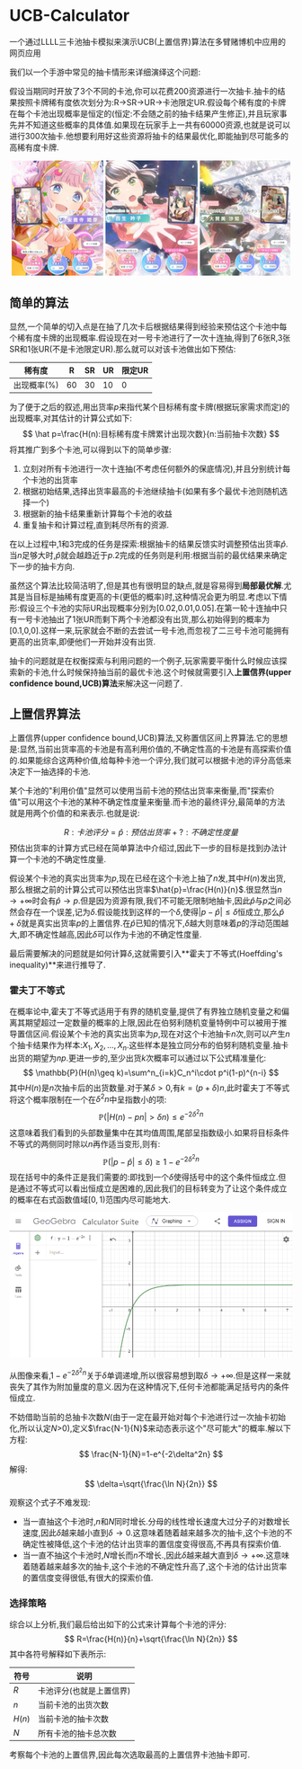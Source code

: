 # UCB-Calculator
一个通过LLLL三卡池抽卡模拟来演示UCB(上置信界)算法在多臂赌博机中应用的网页应用


我们以一个手游中常见的抽卡情形来详细演绎这个问题:

假设当期同时开放了3个不同的卡池,你可以花费200资源进行一次抽卡.抽卡的结果按照卡牌稀有度依次划分为:R→SR→UR→卡池限定UR.假设每个稀有度的卡牌在每个卡池出现概率是恒定的(恒定:不会随之前的抽卡结果产生修正),并且玩家事先并不知道这些概率的具体值.如果现在玩家手上一共有60000资源,也就是说可以进行300次抽卡.他想要利用好这些资源将抽卡的结果最优化,即能抽到尽可能多的高稀有度卡牌.

<center float="left">
    <img src="./Pre.assets/89c8e27ff901aba4c0ad354e20d543f.jpg" alt="89c8e27ff901aba4c0ad354e20d543f" style="zoom:20%;"/>
    <img src="./Pre.assets/cca1b46333383fb5db9c555a3e7a747.jpg" alt="cca1b46333383fb5db9c555a3e7a747" style="zoom:20%;"/>
    <img src="./Pre.assets/85588bee3006f07f3167357123cc417.jpg" alt="cca1b46333383fb5db9c555a3e7a747" style="zoom:20%;"/>
</center>


## 简单的算法

显然,一个简单的切入点是在抽了几次卡后根据结果得到经验来预估这个卡池中每个稀有度卡牌的出现概率.假设现在对一号卡池进行了一次十连抽,得到了6张R,3张SR和1张UR(不是卡池限定UR).那么就可以对该卡池做出如下预估:

| 稀有度      | R    | SR   | UR   | 限定UR |
| ----------- | ---- | ---- | ---- | ------ |
| 出现概率(%) | 60   | 30   | 10   | 0      |

为了便于之后的叙述,用出货率$p$来指代某个目标稀有度卡牌(根据玩家需求而定)的出现概率,对其估计的计算公式如下:
$$
\hat p=\frac{H(n):目标稀有度卡牌累计出现次数}{n:当前抽卡次数}
$$
将其推广到多个卡池,可以得到以下的简单步骤:

1. 立刻对所有卡池进行一次十连抽(不考虑任何额外的保底情况),并且分别统计每个卡池的出货率
2. 根据初始结果,选择出货率最高的卡池继续抽卡(如果有多个最优卡池则随机选择一个)
3. 根据新的抽卡结果重新计算每个卡池的收益
4. 重复抽卡和计算过程,直到耗尽所有的资源.

在以上过程中,1和3完成的任务是探索:根据抽卡的结果反馈实时调整预估出货率$\hat p$.当$n$足够大时,$\hat p$就会越趋近于$p$.2完成的任务则是利用:根据当前的最优结果来确定下一步的抽卡方向.

虽然这个算法比较简洁明了,但是其也有很明显的缺点,就是容易得到**局部最优解**.尤其是当目标是抽稀有度更高的卡(更低的概率)时,这种情况会更为明显.考虑以下情形:假设三个卡池的实际UR出现概率分别为[0.02,0.01,0.05].在第一轮十连抽中只有一号卡池抽出了1张UR而剩下两个卡池都没有出货,那么初始得到的概率为[0.1,0,0].这样一来,玩家就会不断的去尝试一号卡池,而忽视了二三号卡池可能拥有更高的出货率,即便他们一开始并没有出货.

抽卡的问题就是在权衡探索与利用问题的一个例子,玩家需要平衡什么时候应该探索新的卡池,什么时候保持抽当前的最优卡池.这个时候就需要引入**上置信界(upper confidence bound,UCB)算法**来解决这一问题了.

## 上置信界算法

上置信界(upper confidence bound,UCB)算法,又称置信区间上界算法.它的思想是:显然,当前出货率高的卡池是有高利用价值的,不确定性高的卡池是有高探索价值的.如果能综合这两种价值,给每种卡池一个评分,我们就可以根据卡池的评分高低来决定下一抽选择的卡池.

某个卡池的"利用价值"显然可以使用当前卡池的预估出货率来衡量,而"探索价值"可以用这个卡池的某种不确定性度量来衡量.而卡池的最终评分,最简单的方法就是用两个价值的和来表示.也就是说:

$$
R:卡池评分 = \hat p:预估出货率 + ?:不确定性度量
$$
预估出货率的计算方式已经在简单算法中介绍过,因此下一步的目标是找到办法计算一个卡池的不确定性度量.

假设某个卡池的真实出货率为$p$,现在已经在这个卡池上抽了$n$发,其中$H(n)$发出货,那么根据之前的计算公式可以预估出货率$\hat{p}=\frac{H(n)}{n}$.很显然当$n\rightarrow +\infty$时会有$\hat p \rightarrow p$.但是因为资源有限,我们不可能无限制地抽卡,因此$\hat p$与$p$之间必然会存在一个误差,记为$\delta$.假设能找到这样的一个$\delta$,使得$|p-\hat p|\leq\delta$恒成立,那么$\hat p+\delta$就是真实出货率$p$的上置信界.在$\hat p$已知的情况下,$\delta$越大则意味着$p$的浮动范围越大,即不确定性越高,因此$\delta$可以作为卡池的不确定性度量.

最后需要解决的问题就是如何计算$\delta$,这就需要引入**霍夫丁不等式(Hoeffding's inequality)**来进行推导了.

### 霍夫丁不等式

在概率论中,霍夫丁不等式适用于有界的随机变量,提供了有界独立随机变量之和偏离其期望超过一定数量的概率的上限,因此在伯努利随机变量特例中可以被用于推导置信区间.假设某个卡池的真实出货率为$p$,现在对这个卡池抽卡$n$次,则可以产生$n$个抽卡结果作为样本:$X_1,X_2,\dots,X_n$.这些样本是独立同分布的伯努利随机变量.抽卡出货的期望为$np$.更进一步的,至少出货$k$次概率可以通过以下公式精准量化:
$$
\mathbb{P}(H(n)\geq k)=\sum^n_{i=k}C_n^i\cdot p^i(1-p)^{n-i}
$$
其中$H(n)$是$n$次抽卡后的出货数量.对于某$\delta>0$,有$k=(p+\delta)n$,此时霍夫丁不等式将这个概率限制在一个在$\delta^2n$中呈指数小的项:
$$
\mathbb{P}(|H(n)-pn| >\delta n)\leq e^{-2\delta^2n}
$$
这意味着我们看到的头部数量集中在其均值周围,尾部呈指数级小.如果将目标条件不等式的两侧同时除以$n$再作适当变形,则有:
$$
\mathbb{P}(|p-\hat p|\leq\delta)\geq 1-e^{-2\delta^2n}
$$
现在括号中的条件正是我们需要的:即找到一个$\delta$使得括号中的这个条件恒成立.但是通过不等式可以看出恒成立是困难的,因此我们的目标转变为了让这个条件成立的概率在右式函数值域$[0,1)$范围内尽可能地大.

![image-20240505002204659](./Pre.assets/image-20240505002204659.png)

从图像来看,$1-e^{-2\delta^2n}$关于$\delta$单调递增,所以很容易想到取$\delta\rightarrow+\infty$.但是这样一来就丧失了其作为附加量度的意义.因为在这种情况下,任何卡池都能满足括号内的条件恒成立.

不妨借助当前的总抽卡次数$N$(由于一定在最开始对每个卡池进行过一次抽卡初始化,所以认定$N$>0),定义$\frac{N-1}{N}$​来动态表示这个"尽可能大"的概率.解以下方程:
$$
\frac{N-1}{N}=1-e^{-2\delta^2n}
$$
解得:
$$
\delta=\sqrt{\frac{\ln N}{2n}}
$$

观察这个式子不难发现:

- 当一直抽这个卡池时,$n$和$N$同时增长.分母的线性增长速度大过分子的对数增长速度,因此$\delta$越来越小直到$\delta\rightarrow 0$.这意味着随着越来越多次的抽卡,这个卡池的不确定性被降低,这个卡池的估计出货率的置信度变得很高,不再具有探索价值.
- 当一直不抽这个卡池时,$N$增长而$n$不增长.,因此$\delta$越来越大直到$\delta\rightarrow +\infty$.这意味着随着越来越多次的抽卡,这个卡池的不确定性升高了,这个卡池的估计出货率的置信度变得很低,有很大的探索价值.

### 选择策略

综合以上分析,我们最后给出如下的公式来计算每个卡池的评分:
$$
R=\frac{H(n)}{n}+\sqrt{\frac{\ln N}{2n}}
$$
其中各符号解释如下表所示:

| 符号   | 说明                     |
| ------ | ------------------------ |
| $R$    | 卡池评分(也就是上置信界) |
| $n$    | 当前卡池的出货次数       |
| $H(n)$ | 当前卡池的抽卡次数       |
| $N$    | 所有卡池的抽卡总次数     |

考察每个卡池的上置信界,因此每次选取最高的上置信界卡池抽卡即可.